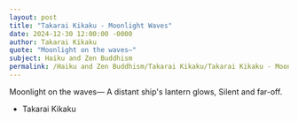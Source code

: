 ```yaml
---
layout: post
title: "Takarai Kikaku - Moonlight Waves"
date: 2024-12-30 12:00:00 -0000
author: Takarai Kikaku
quote: "Moonlight on the waves—"
subject: Haiku and Zen Buddhism
permalink: /Haiku and Zen Buddhism/Takarai Kikaku/Takarai Kikaku - Moonlight Waves
---
```


Moonlight on the waves—
A distant ship's lantern glows,
Silent and far-off.


- Takarai Kikaku
